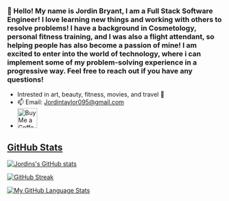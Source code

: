 ### 👋 Hello! My name is Jordin Bryant, I am a Full Stack Software Engineer! I love learning new things and working with others to resolve problems! I have a background in Cosmetology, personal fitness training, and I was also a flight attendant, so helping people has also become a passion of mine! I am excited to enter into the world of technology, where i can implement some of my problem-solving experience in a progressive way. Feel free to reach out if you have any questions!

* Intrested in art, beauty, fitness, movies, and travel :white_heart:
* 📫 Email: Jordintaylor095@gmail.com
* <a href='https://ko-fi.com/jordinbryant' target='_blank'><img height='35' style='border:0px;height:46px;' src='https://az743702.vo.msecnd.net/cdn/kofi3.png?v=0' border='0' alt='Buy Me a Coffee at ko-fi.com' />
  
## GitHub Stats
![Jordins's GitHub stats](https://github-readme-stats.vercel.app/api?username=Jordintaylor095&show_icons=true&theme=radical)

  [![GitHub Streak](https://github-readme-streak-stats.herokuapp.com?user=Jordintaylor095&theme=jolly)](https://git.io/streak-stats)

  [![My GitHub Language Stats](https://github-readme-stats.vercel.app/api/top-langs/?username=Jordintaylor095&langs_count=5&theme=tokyonight)]()
  


<!--
**Jordintaylor095/Jordintaylor095** is a ✨ _special_ ✨ repository because its `README.md` (this file) appears on your GitHub profile.

Here are some ideas to get you started:
<a href='https://ko-fi.com/supportkofi' target='_blank'><img height='35' style='border:0px;height:46px;' src='https://az743702.vo.msecnd.net/cdn/kofi3.png?v=0' border='0' alt='Buy Me a Coffee at ko-fi.com' />
